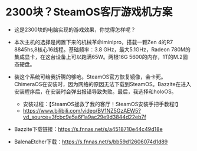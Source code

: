 # 2300块？SteamOS客厅游戏机方案
- 这是2300块的电脑实现的游戏效果，你觉得怎样呢？
- 本次主机的选择是闲置下来的机械革命iminipro，搭载一颗Zen 4的R7 8845hs,8核心16线程。基础频率：3.8 GHz，最大5.1GHz，Radeon 780M的集成显卡，在这台设备上可以跑满65W。两根16G 5600的内存，1T的M.2固态硬盘。
- 装这个系统可给我折腾的够呛。SteamOS官方恢复镜像，会卡死。ChimeraOS在安装时，因为网络的原因无法下载到SteamOS。Bazzite在进入安装程序后，在安装时会弹出报错导致失败。最后，我选择和holoOS。
    - 安装过程：【SteamOS拯救了我的客厅！SteamOS安装手把手教程!】
    - https://www.bilibili.com/video/BV1NZ5GzAEW5?vd_source=3fcbc9e5a6f1a9ac29e9d3844d22eb7f


- Bazzite下载链接：https://s.fnnas.net/s/a4518710e44c49d18e
- BalenaEtcher下载：https://s.fnnas.net/s/bb59d12606074d1d89
